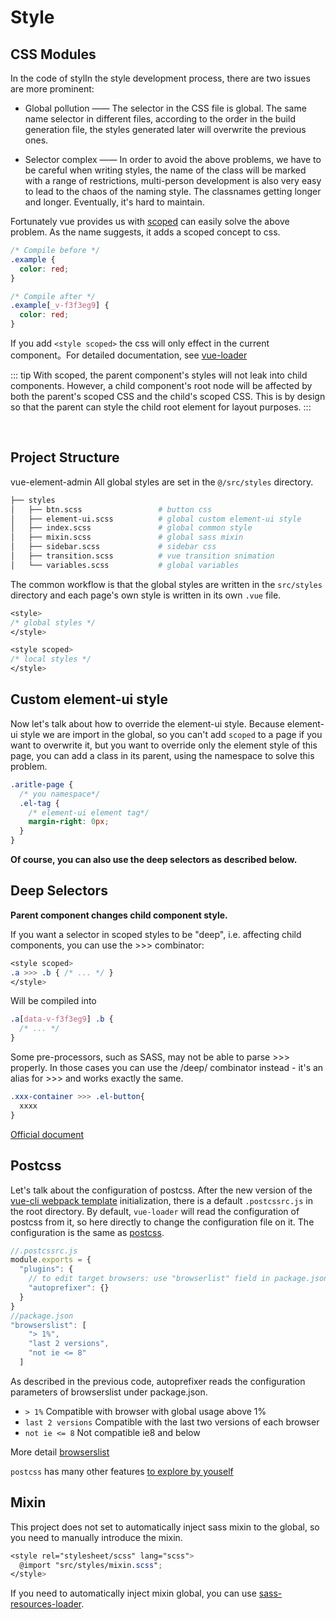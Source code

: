 # Style

## CSS Modules

In the code of stylIn the style development process, there are two issues are more prominent:

- Global pollution —— The selector in the CSS file is global. The same name selector in different files, according to the order in the build generation file, the styles generated later will overwrite the previous ones.

- Selector complex —— In order to avoid the above problems, we have to be careful when writing styles, the name of the class will be marked with a range of restrictions, multi-person development is also very easy to lead to the chaos of the naming style. The classnames getting longer and longer. Eventually, it's hard to maintain.

Fortunately vue provides us with [scoped](https://vue-loader.vuejs.org/guide/scoped-css.html#mixing-local-and-global-styles) can easily solve the above problem. As the name suggests, it adds a scoped concept to css.

```css
/* Compile before */
.example {
  color: red;
}

/* Compile after */
.example[_v-f3f3eg9] {
  color: red;
}
```

If you add `<style scoped>` the css will only effect in the current component。For detailed documentation, see [vue-loader](https://vue-loader.vuejs.org/guide/scoped-css.html#mixing-local-and-global-styles)

::: tip
With scoped, the parent component's styles will not leak into child components. However, a child component's root node will be affected by both the parent's scoped CSS and the child's scoped CSS. This is by design so that the parent can style the child root element for layout purposes.
:::

<br/>

## Project Structure

vue-element-admin All global styles are set in the `@/src/styles` directory.

```bash
├── styles
│   ├── btn.scss                 # button css
│   ├── element-ui.scss          # global custom element-ui style
│   ├── index.scss               # global common style
│   ├── mixin.scss               # global sass mixin
│   ├── sidebar.scss             # sidebar css
│   ├── transition.scss          # vue transition snimation
│   └── variables.scss           # global variables
```

The common workflow is that the global styles are written in the `src/styles` directory and each page's own style is written in its own `.vue` file.

```css
<style>
/* global styles */
</style>

<style scoped>
/* local styles */
</style>
```

## Custom element-ui style

Now let's talk about how to override the element-ui style. Because element-ui style we are import in the global, so you can't add `scoped` to a page if you want to overwrite it, but you want to override only the element style of this page, you can add a class in its parent, using the namespace to solve this problem.

```css
.aritle-page {
  /* you namespace*/
  .el-tag {
    /* element-ui element tag*/
    margin-right: 0px;
  }
}
```

**Of course, you can also use the deep selectors as described below.**

## Deep Selectors

**Parent component changes child component style.**

If you want a selector in scoped styles to be "deep", i.e. affecting child components, you can use the >>> combinator:

```css
<style scoped>
.a >>> .b { /* ... */ }
</style>
```

Will be compiled into

```css
.a[data-v-f3f3eg9] .b {
  /* ... */
}
```

Some pre-processors, such as SASS, may not be able to parse >>> properly. In those cases you can use the /deep/ combinator instead - it's an alias for >>> and works exactly the same.

```css
.xxx-container >>> .el-button{
  xxxx
}
```

[Official document](https://vue-loader.vuejs.org/en/features/scoped-css.html)

## Postcss

Let's talk about the configuration of postcss. After the new version of the [vue-cli webpack template](https://github.com/vuejs-templates/webpack) initialization, there is a default `.postcssrc.js` in the root directory. By default, `vue-loader` will read the configuration of postcss from it, so here directly to change the configuration file on it. The configuration is the same as [postcss](https://github.com/postcss/postcss).

```javascript
//.postcssrc.js
module.exports = {
  "plugins": {
    // to edit target browsers: use "browserlist" field in package.json
    "autoprefixer": {}
  }
}
//package.json
"browserslist": [
    "> 1%",
    "last 2 versions",
    "not ie <= 8"
  ]
```

As described in the previous code, autoprefixer reads the configuration parameters of browserslist under package.json.

- `> 1%` Compatible with browser with global usage above 1%
- `last 2 versions` Compatible with the last two versions of each browser
- `not ie <= 8` Not compatible ie8 and below

More detail [browserslist](https://github.com/ai/browserslist)

`postcss` has many other features [to explore by youself](https://www.postcss.parts/)

## Mixin

This project does not set to automatically inject sass mixin to the global, so you need to manually introduce the mixin.

```scss
<style rel="stylesheet/scss" lang="scss">
  @import "src/styles/mixin.scss";
</style>
```

If you need to automatically inject mixin global, you can use
[sass-resources-loader](https://github.com/shakacode/sass-resources-loader).
